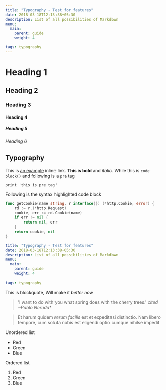```yaml
---
title: "Typography - Test for features"
date: 2018-03-18T12:13:38+05:30
description: List of all possibilities of Markdown
menu:
  main:
    parent: guide
    weight: 4

tags: typography
---
```

# Heading 1

## Heading 2

### Heading 3

#### Heading 4

##### Heading 5

###### Heading 6

## Typography

 This is [an example](http://example.com/ "Title") inline link.
 **This is bold** and *italic*. While this is `code block()` and following is a `pre` tag

	print 'this is pre tag'

Following is the syntax highlighted code block

```go
func getCookie(name string, r interface{}) (*http.Cookie, error) {
	rd := r.(*http.Request)
	cookie, err := rd.Cookie(name)
	if err != nil {
		return nil, err
	}
	return cookie, nil
}
```

```yaml
title: "Typography - Test for features"
date: 2018-03-18T12:13:38+05:30
description: List of all possibilities of Markdown
menu:
  main:
    parent: guide
    weight: 4

tags: typography
```

This is blockquote, Will make it *better now*

> 'I want to do with you what spring does with the cherry trees.' <cite>cited ~Pablo Neruda</cite>*


> Et harum quidem *rerum facilis* est et expeditasi distinctio. Nam libero tempore, cum soluta nobis est eligendi optio cumque nihilse impedit

Unordered list

*   Red
*   Green
*   Blue

Ordered list

1.	Red
2.  Green
3.  Blue

